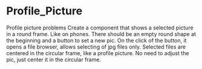 # Profile_Picture
Profile picture problems Create a component that shows a selected picture in a round frame. Like on phones. There should be an empty round shape at the beginning and a button to set a new pic. On the click of the button, it opens a file browser, allows selecting of jpg files only. Selected files are centered in the circular frame, like a profile picture. No need to adjust the pic, just center it in the circular frame.
